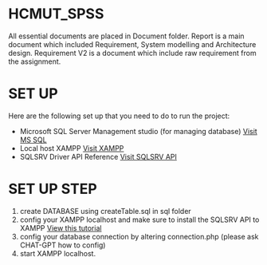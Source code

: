 # HCMUT_SPSS

All essential documents are placed in Document folder. Report is a main document which included Requirement, System modelling
and Architecture design. Requirement V2 is a document which include raw requirement from the assignment.


# SET UP 
Here are the following set up that you need to do to run the project:
- Microsoft SQL Server Management studio (for managing database) [Visit MS SQL](https://learn.microsoft.com/en-us/sql/ssms/download-sql-server-management-studio-ssms?view=sql-server-ver16)
- Local host XAMPP [Visit XAMPP](https://www.apachefriends.org/)
- SQLSRV Driver API Reference [Visit SQLSRV API](https://learn.microsoft.com/en-us/sql/connect/php/sqlsrv-driver-api-reference?view=sql-server-ver16)

# SET UP STEP 
1. create DATABASE using createTable.sql in sql folder
2. config your XAMPP localhost and make sure to install the SQLSRV API to XAMPP [View this tutorial](https://www.youtube.com/watch?v=4qXXD4C2KSo&t=805s)
3. config your database connection by altering connection.php (please ask CHAT-GPT how to config)
4. start XAMPP localhost.

